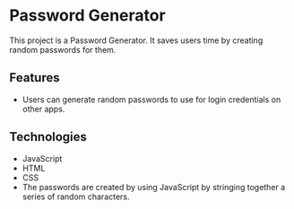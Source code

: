 # Password Generator

This project is a Password Generator. It saves users time by creating random passwords for them.

## Features

- Users can generate random passwords to use for login credentials on other apps.

## Technologies

- JavaScript
- HTML
- CSS
- The passwords are created by using JavaScript by stringing together a series of random characters.
